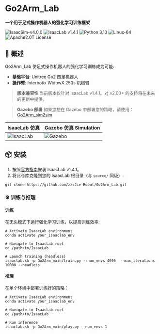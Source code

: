 # Go2Arm_Lab

**一个用于足式操作机器人的强化学习训练框架**
  
<img src="https://img.shields.io/badge/IsaacSim-v4.0.0-blue" alt="IsaacSim-v4.0.0" /> <img src="https://img.shields.io/badge/IsaacLab-v1.4.1-blue" alt="IsaacLab v1.4.1" /> <img src="https://img.shields.io/badge/Python-3.10-blue" alt="Python 3.10" /> <img src="https://img.shields.io/badge/Platform-Linux--64-orange" alt="Linux-64" /> <img src="https://img.shields.io/badge/License-Apache2.0-yellow" alt="Apache2.0T License" />

## 🚀 概述

Go2Arm_Lab 使足式操作机器人的强化学习训练成为可能:

- **基础平台**: Unitree Go2 四足机器人
- **操作臂**: Interbotix WidowX 250s 机械臂

> **版本兼容性**
> 当前版本仅针对 IsaacLab v1.4.1。对 v2.00+ 的支持将在未来的更新中提供。

> **Gazebo 部署**
> 如果您想在 Gazebo 中部署您的策略，请使用：
> [Go2Arm_sim2sim](https://github.com/zzzJie-Robot/Go2Arm_Lab)

| IsaacLab 仿真                                                        | Gazebo 仿真 Simulation                                                      |
| -------------------------------------------------------------------------- | ---------------------------------------------------------------------- |
| ![IsaacLab](https://via.placeholder.com/300x150/0a84ff/ffffff?text=IsaacLab) | ![Gazebo](https://via.placeholder.com/300x150/ff6b6b/ffffff?text=Gazebo) |

## 📦 安装

1. 按照[官方指南](https://isaac-sim.github.io/IsaacLab/v1.4.1/source/setup/installation/index.html)安装 IsaacLab v1.4.1。
2. 将此仓库克隆到您的 IsaacLab 根目录（与 `source/` 同级）:
```
git clone https://github.com/zzzJie-Robot/Go2Arm_Lab.git
```

### ⚙️ 训练与推理

#### 训练

在无头模式下运行强化学习训练，以提高训练效率:

```
# Activate IsaacLab environment
conda activate your_isaaclab_env

# Navigate to IsaacLab root
cd /path/to/IsaacLab

# Launch training (headless)
isaaclab.sh -p Go2Arm_main/train.py --num_envs 4096  --max_iterations 10000 --headless
```

#### 推理

在单个环境中部署训练好的策略：

```
# Activate IsaacLab environment  
conda activate your_isaaclab_env

# Navigate to IsaacLab root  
cd /path/to/IsaacLab

# Run inference
isaaclab.sh -p Go2Arm_main/play.py --num_envs 1
```
